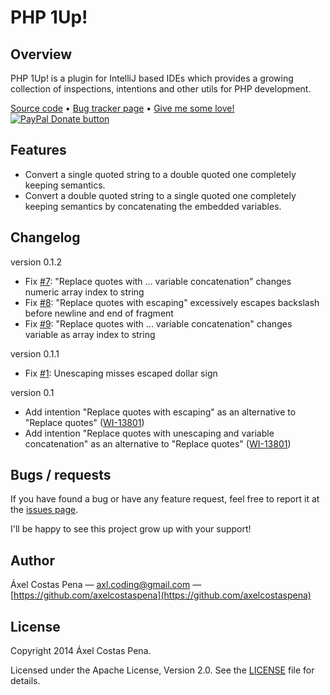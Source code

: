 # PHP 1Up!

## Overview

PHP 1Up! is a plugin for IntelliJ based IDEs which provides a growing collection of inspections, intentions and other 
utils for PHP development.

[Source code](https://github.com/axelcostaspena/php-1up) •
[Bug tracker page](https://github.com/axelcostaspena/php-1up/issues) •
[Give me some love! ![PayPal Donate button](https://www.paypalobjects.com/en_US/i/btn/btn_donate_SM.gif "Donate")](https://www.paypal.com/cgi-bin/webscr?cmd=_s-xclick&hosted_button_id=NGHQSNJCYUQ2E)

## Features

* Convert a single quoted string to a double quoted one completely keeping semantics.
* Convert a double quoted string to a single quoted one completely keeping semantics by concatenating the embedded variables.

## Changelog

version 0.1.2

* Fix [#7](https://github.com/axelcostaspena/php-1up/issues/7): "Replace quotes with ... variable concatenation" changes numeric array index to string
* Fix [#8](https://github.com/axelcostaspena/php-1up/issues/8): "Replace quotes with escaping" excessively escapes backslash before newline and end of fragment
* Fix [#9](https://github.com/axelcostaspena/php-1up/issues/9): "Replace quotes with ... variable concatenation" changes variable as array index to string

version 0.1.1

* Fix [#1](https://github.com/axelcostaspena/php-1up/issues/1): Unescaping misses escaped dollar sign

version 0.1

* Add intention "Replace quotes with escaping" as an alternative to "Replace quotes" ([WI-13801](https://youtrack.jetbrains.com/issue/WI-13801))
* Add intention "Replace quotes with unescaping and variable concatenation" as an alternative to "Replace quotes" ([WI-13801](https://youtrack.jetbrains.com/issue/WI-13801))

## Bugs / requests

If you have found a bug or have any feature request, feel free to report it at the
[issues page](https://github.com/axelcostaspena/php-1up/issues). 

I'll be happy to see this project grow up with your support!

## Author

Áxel Costas Pena — <axl.coding@gmail.com> — [https://github.com/axelcostaspena](https://github.com/axelcostaspena)

## License

Copyright 2014 Áxel Costas Pena. 

Licensed under the Apache License, Version 2.0. See the [LICENSE](./LICENSE) file for details.
